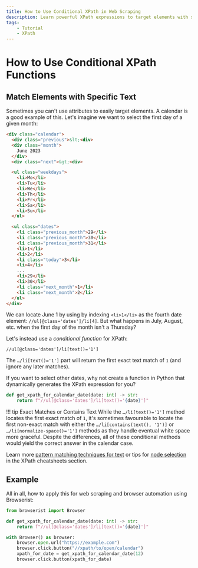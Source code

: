 ```yaml
---
title: How to Use Conditional XPath in Web Scraping
description: Learn powerful XPath expressions to target elements with specific content. Includes code examples for beginners and advanced users.
tags:
    - Tutorial
    - XPath
---
```


# How to Use Conditional XPath Functions
## Match Elements with Specific Text
Sometimes you can't use attributes to easily target elements. A calendar is a good example of this. Let's imagine we want to select the first day of a given month:

```html linenums="1"
<div class="calendar">
  <div class="previous">&lt;<div>
  <div class="month">
    June 2023
  </div>
  <div class="next">&gt;<div>

  <ul class="weekdays">
    <li>Mo</li>
    <li>Tu</li>
    <li>We</li>
    <li>Th</li>
    <li>Fr</li>
    <li>Sa</li>
    <li>Su</li>
  </ul>

  <ul class="dates">
    <li class="previous_month">29</li>
    <li class="previous_month">30</li>
    <li class="previous_month">31</li>
    <li>1</li>
    <li>2</li>
    <li class="today">3</li>
    <li>4</li>
    ...
    <li>29</li>
    <li>30</li>
    <li class="next_month">1</li>
    <li class="next_month">2</li>
  </ul>
</div>
```

We can locate June 1 by using by indexing `<li>1</li>` as the fourth date element: `//ul[@class='dates']/li[4]`. But what happens in July, August, etc. when the first day of the month isn't a Thursday?

Let's instead use a _conditional function_ for XPath:

```text title=""
//ul[@class='dates']/li[text()='1']
```

The `…/li[text()='1']` part will return the first exact text match of `1` (and ignore any later matches).

If you want to select other dates, why not create a function in Python that dynamically generates the XPath expression for you?

```python linenums="1"
def get_xpath_for_calendar_date(date: int) -> str:
    return f"//ul[@class='dates']/li[text()='{date}']"
```

!!! tip Exact Matches or Contains Text
    While the `…/li[text()='1']` method locates the first exact match of `1`, it's sometimes favourable to locate the first non-exact match with either the `…/li[contains(text(), '1')]` or `…/li[normalize-space()='1']`  methods as they handle eventual white space more graceful. Despite the differences, all of these conditional methods would yield the correct answer in the calendar case.

Learn more [pattern matching techniques for text](../cheatsheets/text.md) or tips for [node selection](../cheatsheets/node-selection.md) in the XPath cheatsheets section.

## Example
All in all, how to apply this for web scraping and browser automation using Browserist:

```python linenums="1" hl_lines="3-4 9"
from browserist import Browser

def get_xpath_for_calendar_date(date: int) -> str:
    return f"//ul[@class='dates']/li[text()='{date}']"

with Browser() as browser:
    browser.open.url("https://example.com")
    browser.click.button("//xpath/to/open/calendar")
    xpath_for_date = get_xpath_for_calendar_date(12)
    browser.click.button(xpath_for_date)
```
